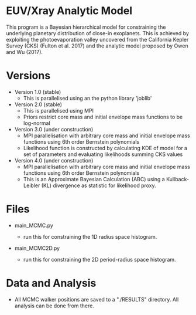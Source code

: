 # EUV/Xray Analytic Model

This program is a Bayesian hierarchical model for constraining the underlying planetary distribution of close-in exoplanets. This is achieved by exploiting the photoevaporation valley uncovered from the California Kepler Survey (CKS) (Fulton et al. 2017) and the analytic model proposed by Owen and Wu (2017).

# Versions

- Version 1.0 (stable)
  * This is parallelised using an the python library 'joblib'
- Version 2.0 (stable)
  * This is parallelised using MPI
  * Priors restrict core mass and initial envelope mass functions to be log-normal
- Version 3.0 (under construction)
  * MPI parallelisation with arbitrary core mass and initial envelope mass functions using 6th order Bernstein polynomials
  * Likelihood function is constructed by calculating KDE of model for a set of parameters and evaluating likelihoods summing CKS values
- Version 4.0 (under construction)
  * MPI parallelisation with arbitrary core mass and initial envelope mass functions using 6th order Bernstein polynomials
  * This is an Approximate Bayesian Calculation (ABC) using a Kullback-Leibler (KL) divergence as statistic for likelihood proxy.

# Files

- main_MCMC.py
  * run this for constraining the 1D radius space histogram.

- main_MCMC2D.py
  * run this for constraining the 2D period-radius space histogram.

# Data and Analysis

- All MCMC walker positions are saved to a "./RESULTS" directory. All analysis can be done from there.

